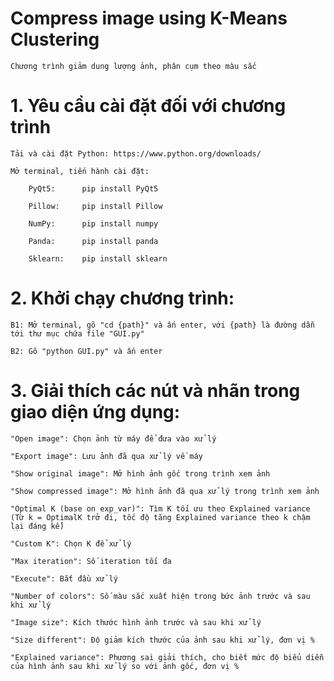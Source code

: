 #   Compress image using K-Means Clustering
    
    Chương trình giảm dung lượng ảnh, phân cụm theo màu sắc
    
#   1. Yêu cầu cài đặt đối với chương trình

    Tải và cài đặt Python: https://www.python.org/downloads/

    Mở terminal, tiến hành cài đặt:
        
        PyQt5:      pip install PyQt5

        Pillow:     pip install Pillow

        NumPy:      pip install numpy

        Panda:      pip install panda

        Sklearn:    pip install sklearn

#   2. Khởi chạy chương trình:

    B1: Mở terminal, gõ "cd {path}" và ấn enter, với {path} là đường dẫn tới thư mục chứa file "GUI.py"

    B2: Gõ "python GUI.py" và ấn enter

#   3. Giải thích các nút và nhãn trong giao diện ứng dụng:

    "Open image": Chọn ảnh từ máy để đưa vào xử lý

    "Export image": Lưu ảnh đã qua xử lý về máy

    "Show original image": Mở hình ảnh gốc trong trình xem ảnh

    "Show compressed image": Mở hình ảnh đã qua xử lý trong trình xem ảnh

    "Optimal K (base on exp_var)": Tìm K tối ưu theo Explained variance (Từ k = OptimalK trở đi, tốc độ tăng Explained variance theo k chậm lại đáng kể)

    "Custom K": Chọn K để xử lý

    "Max iteration": Số iteration tối đa

    "Execute": Bắt đầu xử lý

    "Number of colors": Số màu sắc xuất hiện trong bức ảnh trước và sau khi xử lý

    "Image size": Kích thước hình ảnh trước và sau khi xử lý

    "Size different": Độ giảm kích thước của ảnh sau khi xử lý, đơn vị %

    "Explained variance": Phương sai giải thích, cho biết mức độ biểu diễn của hình ảnh sau khi xử lý so với ảnh gốc, đơn vị %
